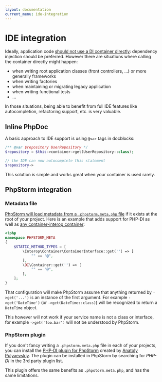 ```yaml
---
layout: documentation
current_menu: ide-integration
---
```


# IDE integration

Ideally, application code [should not use a DI container directly](best-practices.md): dependency injection should be preferred. However there are situations where calling the container directly might happen:

- when writing root application classes (front controllers, …) or more generally frameworks
- when writing factories
- when maintaining or migrating legacy application
- when writing functional tests
- ...

In those situations, being able to benefit from full IDE features like autocompletion, refactoring support, etc. is very valuable.

## Inline PhpDoc

A basic approach to IDE support is using `@var` tags in docblocks:

```php
/** @var $repository UserRepository */
$repository = $this->container->get(UserRepository::class);

// the IDE can now autocomplete this statement
$repository->
```

This solution is simple and works great when your container is used rarely.

## PhpStorm integration

### Metadata file

[PhpStorm will load metadata from a `.phpstorm.meta.php` file](https://confluence.jetbrains.com/display/PhpStorm/PhpStorm+Advanced+Metadata) if it exists at the root of your project. Here is an example that adds support for PHP-DI as well as [any container-interop container](https://github.com/container-interop/container-interop#compatible-projects):

```php
<?php
namespace PHPSTORM_META
{
    $STATIC_METHOD_TYPES = [
        \Interop\Container\ContainerInterface::get('') => [
            "" == "@",
        ],
        \DI\Container::get('') => [
            "" == "@",
        ],
    ];
}
```

That configuration will make PhpStorm assume that anything returned by `->get('...')` is an instance of the first argument. For example `->get('DateTime')` (or `->get(DateTime::class)`) will be recognized to return a `DateTime` object.

This however will not work if your service name is not a class or interface, for example `->get('foo.bar')` will not be understood by PhpStorm.

### PhpStorm plugin

If you don't fancy writing a `.phpstorm.meta.php` file in each of your projects, you can install the [PHP-DI plugin for PhpStorm](https://github.com/pulyaevskiy/phpstorm-phpdi) created by [Anatoly Pulyaevskiy](https://github.com/pulyaevskiy). The plugin can be installed in PhpStorm by searching for *PHP-DI* in the 3rd party plugin list.

This plugin offers the same benefits as `.phpstorm.meta.php`, and has the same limitations.
